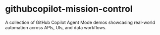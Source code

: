 # githubcopilot-mission-control
A collection of GitHub Copilot Agent Mode demos showcasing real-world automation across APIs, UIs, and data workflows.

